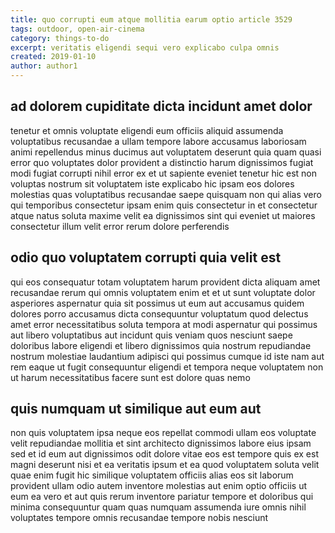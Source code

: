 ```yaml
---
title: quo corrupti eum atque mollitia earum optio article 3529
tags: outdoor, open-air-cinema
category: things-to-do
excerpt: veritatis eligendi sequi vero explicabo culpa omnis
created: 2019-01-10
author: author1
---
```


## ad dolorem cupiditate dicta incidunt amet dolor

tenetur et omnis voluptate eligendi eum officiis aliquid assumenda voluptatibus recusandae a ullam tempore labore accusamus laboriosam animi repellendus minus ducimus aut voluptatem deserunt quia quam quasi error quo voluptates dolor provident a distinctio harum dignissimos fugiat modi fugiat corrupti nihil error ex et ut sapiente eveniet tenetur hic est non voluptas nostrum sit voluptatem iste explicabo hic ipsam eos dolores molestias quas voluptatibus recusandae saepe quisquam non qui alias vero qui temporibus consectetur ipsam enim quis consectetur in et consectetur atque natus soluta maxime velit ea dignissimos sint qui eveniet ut maiores consectetur illum velit error rerum dolore perferendis

## odio quo voluptatem corrupti quia velit est

qui eos consequatur totam voluptatem harum provident dicta aliquam amet recusandae rerum qui omnis voluptatem enim et et ut sunt voluptate dolor asperiores aspernatur quia sit possimus ut eum aut accusamus quidem dolores porro accusamus dicta consequuntur voluptatum quod delectus amet error necessitatibus soluta tempora at modi aspernatur qui possimus aut libero voluptatibus aut incidunt quis veniam quos nesciunt saepe doloribus labore eligendi et libero dignissimos quia nostrum repudiandae nostrum molestiae laudantium adipisci qui possimus cumque id iste nam aut rem eaque ut fugit consequuntur eligendi et tempora neque voluptatem non ut harum necessitatibus facere sunt est dolore quas nemo

## quis numquam ut similique aut eum aut

non quis voluptatem ipsa neque eos repellat commodi ullam eos voluptate velit repudiandae mollitia et sint architecto dignissimos labore eius ipsam sed et id eum aut dignissimos odit dolore vitae eos est tempore quis ex est magni deserunt nisi et ea veritatis ipsum et ea quod voluptatem soluta velit quae enim fugit hic similique voluptatem officiis alias eos sit laborum provident ullam odio autem inventore molestias aut enim optio officiis ut eum ea vero et aut quis rerum inventore pariatur tempore et doloribus qui minima consequuntur quam quas numquam assumenda iure omnis nihil voluptates tempore omnis recusandae tempore nobis nesciunt
